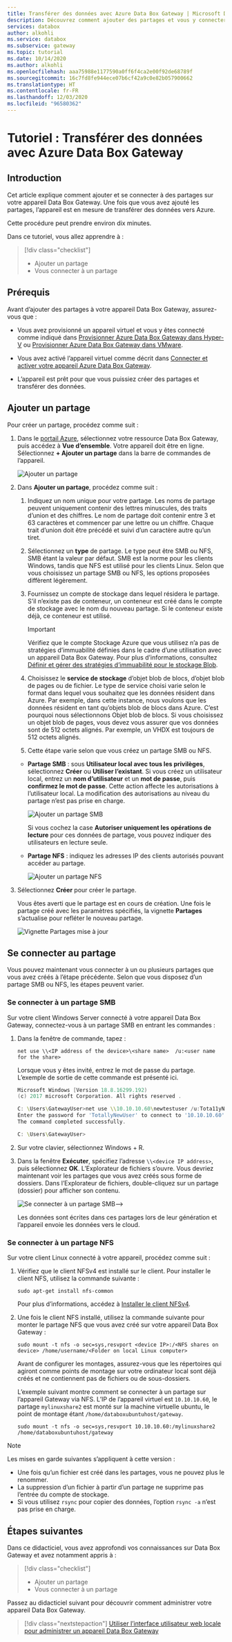 ```yaml
---
title: Transférer des données avec Azure Data Box Gateway | Microsoft Docs
description: Découvrez comment ajouter des partages et vous y connecter sur votre Azure Data Box Gateway. Votre appareil Data Box Gateway pourra ensuite transférer des données vers Azure.
services: databox
author: alkohli
ms.service: databox
ms.subservice: gateway
ms.topic: tutorial
ms.date: 10/14/2020
ms.author: alkohli
ms.openlocfilehash: aaa75988e1177590a0ff6f4ca2e00f92de68789f
ms.sourcegitcommit: 16c7fd8fe944ece07b6cf42a9c0e82b057900662
ms.translationtype: HT
ms.contentlocale: fr-FR
ms.lasthandoff: 12/03/2020
ms.locfileid: "96580362"
---
```

# <a name="tutorial-transfer-data-with-azure-data-box-gateway"></a>Tutoriel : Transférer des données avec Azure Data Box Gateway


## <a name="introduction"></a>Introduction

Cet article explique comment ajouter et se connecter à des partages sur votre appareil Data Box Gateway. Une fois que vous avez ajouté les partages, l’appareil est en mesure de transférer des données vers Azure.

Cette procédure peut prendre environ dix minutes.

Dans ce tutoriel, vous allez apprendre à :

> [!div class="checklist"]
>
> * Ajouter un partage
> * Vous connecter à un partage

## <a name="prerequisites"></a>Prérequis

Avant d’ajouter des partages à votre appareil Data Box Gateway, assurez-vous que :

- Vous avez provisionné un appareil virtuel et vous y êtes connecté comme indiqué dans [Provisionner Azure Data Box Gateway dans Hyper-V](data-box-gateway-deploy-provision-hyperv.md) ou [Provisionner Azure Data Box Gateway dans VMware](data-box-gateway-deploy-provision-vmware.md).

- Vous avez activé l’appareil virtuel comme décrit dans [Connecter et activer votre appareil Azure Data Box Gateway](data-box-gateway-deploy-connect-setup-activate.md).

- L’appareil est prêt pour que vous puissiez créer des partages et transférer des données.

## <a name="add-a-share"></a>Ajouter un partage

Pour créer un partage, procédez comme suit :

1. Dans le [portail Azure](https://portal.azure.com/), sélectionnez votre ressource Data Box Gateway, puis accédez à **Vue d’ensemble**. Votre appareil doit être en ligne. Sélectionnez **+ Ajouter un partage** dans la barre de commandes de l’appareil.
   
   ![Ajouter un partage](./media/data-box-gateway-deploy-add-shares/click-add-share.png)

4. Dans **Ajouter un partage**, procédez comme suit :

    1. Indiquez un nom unique pour votre partage. Les noms de partage peuvent uniquement contenir des lettres minuscules, des traits d’union et des chiffres. Le nom de partage doit contenir entre 3 et 63 caractères et commencer par une lettre ou un chiffre. Chaque trait d’union doit être précédé et suivi d’un caractère autre qu’un tiret.
    
    2. Sélectionnez un **type** de partage. Le type peut être SMB ou NFS, SMB étant la valeur par défaut. SMB est la norme pour les clients Windows, tandis que NFS est utilisé pour les clients Linux. Selon que vous choisissez un partage SMB ou NFS, les options proposées diffèrent légèrement.

    3. Fournissez un compte de stockage dans lequel résidera le partage. S’il n’existe pas de conteneur, un conteneur est créé dans le compte de stockage avec le nom du nouveau partage. Si le conteneur existe déjà, ce conteneur est utilisé.
       > [!IMPORTANT]
       > Vérifiez que le compte Stockage Azure que vous utilisez n’a pas de stratégies d’immuabilité définies dans le cadre d’une utilisation avec un appareil Data Box Gateway. Pour plus d’informations, consultez [Définir et gérer des stratégies d’immuabilité pour le stockage Blob](https://docs.microsoft.com/azure/storage/blobs/storage-blob-immutability-policies-manage).
    
    4. Choisissez le **service de stockage** d’objet blob de blocs, d’objet blob de pages ou de fichier. Le type de service choisi varie selon le format dans lequel vous souhaitez que les données résident dans Azure. Par exemple, dans cette instance, nous voulons que les données résident en tant qu’objets blob de blocs dans Azure. C’est pourquoi nous sélectionnons Objet blob de blocs. Si vous choisissez un objet blob de pages, vous devez vous assurer que vos données sont de 512 octets alignés. Par exemple, un VHDX est toujours de 512 octets alignés.
   
    5. Cette étape varie selon que vous créez un partage SMB ou NFS.
     
    - **Partage SMB** : sous **Utilisateur local avec tous les privilèges**, sélectionnez **Créer** ou **Utiliser l’existant**. Si vous créez un utilisateur local, entrez un **nom d’utilisateur** et un **mot de passe**, puis **confirmez le mot de passe**. Cette action affecte les autorisations à l’utilisateur local. La modification des autorisations au niveau du partage n’est pas prise en charge.
    
        ![Ajouter un partage SMB](./media/data-box-gateway-deploy-add-shares/add-share-smb-1.png)
        
        Si vous cochez la case **Autoriser uniquement les opérations de lecture** pour ces données de partage, vous pouvez indiquer des utilisateurs en lecture seule.
        
    - **Partage NFS** : indiquez les adresses IP des clients autorisés pouvant accéder au partage.

        ![Ajouter un partage NFS](./media/data-box-gateway-deploy-add-shares/add-share-nfs-1.png)
   
9. Sélectionnez **Créer** pour créer le partage.
    
    Vous êtes averti que le partage est en cours de création. Une fois le partage créé avec les paramètres spécifiés, la vignette **Partages** s’actualise pour refléter le nouveau partage.
    
    ![Vignette Partages mise à jour](./media/data-box-gateway-deploy-add-shares/updated-list-of-shares.png) 

## <a name="connect-to-the-share"></a>Se connecter au partage

Vous pouvez maintenant vous connecter à un ou plusieurs partages que vous avez créés à l’étape précédente. Selon que vous disposez d’un partage SMB ou NFS, les étapes peuvent varier.

### <a name="connect-to-an-smb-share"></a>Se connecter à un partage SMB

Sur votre client Windows Server connecté à votre appareil Data Box Gateway, connectez-vous à un partage SMB en entrant les commandes :


1. Dans la fenêtre de commande, tapez :

    `net use \\<IP address of the device>\<share name>  /u:<user name for the share>`

    Lorsque vous y êtes invité, entrez le mot de passe du partage. L’exemple de sortie de cette commande est présenté ici.

    ```powershell
    Microsoft Windows [Version 18.8.16299.192) 
    (c) 2017 microsoft Corporation. All rights reserved . 
    
    C: \Users\GatewayUser>net use \\10.10.10.60\newtestuser /u:Tota11yNewUser 
    Enter the password for 'TotallyNewUser' to connect to '10.10.10.60'  
    The command completed successfully. 
    
    C: \Users\GatewayUser>
    ```   


2. Sur votre clavier, sélectionnez Windows + R. 
3. Dans la fenêtre **Exécuter**, spécifiez l’adresse `\\<device IP address>`, puis sélectionnez **OK**. L’Explorateur de fichiers s’ouvre. Vous devriez maintenant voir les partages que vous avez créés sous forme de dossiers. Dans l’Explorateur de fichiers, double-cliquez sur un partage (dossier) pour afficher son contenu.
 
    ![Se connecter à un partage SMB](./media/data-box-gateway-deploy-add-shares/connect-to-share2.png)-->

    Les données sont écrites dans ces partages lors de leur génération et l’appareil envoie les données vers le cloud.

### <a name="connect-to-an-nfs-share"></a>Se connecter à un partage NFS

Sur votre client Linux connecté à votre appareil, procédez comme suit :

1. Vérifiez que le client NFSv4 est installé sur le client. Pour installer le client NFS, utilisez la commande suivante :

   `sudo apt-get install nfs-common`

    Pour plus d’informations, accédez à [Installer le client NFSv4](https://help.ubuntu.com/community/SettingUpNFSHowTo#NFSv4_client).

2. Une fois le client NFS installé, utilisez la commande suivante pour monter le partage NFS que vous avez créé sur votre appareil Data Box Gateway :

   `sudo mount -t nfs -o sec=sys,resvport <device IP>:/<NFS shares on device> /home/username/<Folder on local Linux computer>`

    Avant de configurer les montages, assurez-vous que les répertoires qui agiront comme points de montage sur votre ordinateur local sont déjà créés et ne contiennent pas de fichiers ou de sous-dossiers.

    L’exemple suivant montre comment se connecter à un partage sur l’appareil Gateway via NFS. L’IP de l’appareil virtuel est `10.10.10.60`, le partage `mylinuxshare2` est monté sur la machine virtuelle ubuntu, le point de montage étant `/home/databoxubuntuhost/gateway`.

    `sudo mount -t nfs -o sec=sys,resvport 10.10.10.60:/mylinuxshare2 /home/databoxubuntuhost/gateway`

> [!NOTE] 
> Les mises en garde suivantes s’appliquent à cette version :
> - Une fois qu’un fichier est créé dans les partages, vous ne pouvez plus le renommer.
> - La suppression d’un fichier à partir d’un partage ne supprime pas l’entrée du compte de stockage.
> - Si vous utilisez `rsync` pour copier des données, l’option `rsync -a` n’est pas prise en charge.

## <a name="next-steps"></a>Étapes suivantes

Dans ce didacticiel, vous avez approfondi vos connaissances sur Data Box Gateway et avez notamment appris à :

> [!div class="checklist"]
> * Ajouter un partage
> * Vous connecter à un partage


Passez au didacticiel suivant pour découvrir comment administrer votre appareil Data Box Gateway.

> [!div class="nextstepaction"]
> [Utiliser l’interface utilisateur web locale pour administrer un appareil Data Box Gateway](https://aka.ms/dbg-docs)